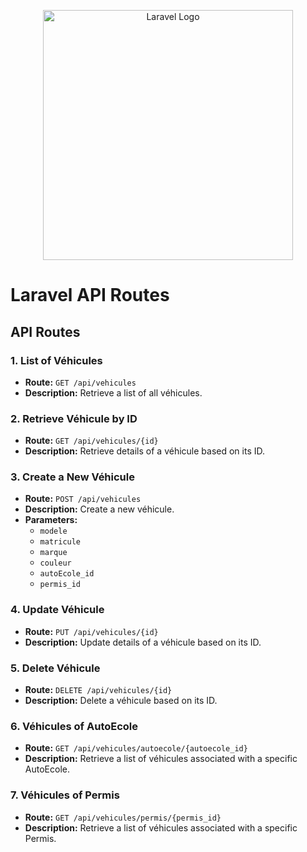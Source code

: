 <p align="center"><a href="https://laravel.com" target="_blank"><img src="https://raw.githubusercontent.com/laravel/art/master/logo-lockup/5%20SVG/2%20CMYK/1%20Full%20Color/laravel-logolockup-cmyk-red.svg" width="400" alt="Laravel Logo"></a></p>

# Laravel API Routes


## API Routes

### 1. List of Véhicules

- **Route:** `GET /api/vehicules`
- **Description:** Retrieve a list of all véhicules.

### 2. Retrieve Véhicule by ID

- **Route:** `GET /api/vehicules/{id}`
- **Description:** Retrieve details of a véhicule based on its ID.

### 3. Create a New Véhicule

- **Route:** `POST /api/vehicules`
- **Description:** Create a new véhicule.
- **Parameters:** 
  - `modele` 
  - `matricule` 
  - `marque` 
  - `couleur`
  - `autoEcole_id`
  - `permis_id`

### 4. Update Véhicule

- **Route:** `PUT /api/vehicules/{id}`
- **Description:** Update details of a véhicule based on its ID.

### 5. Delete Véhicule

- **Route:** `DELETE /api/vehicules/{id}`
- **Description:** Delete a véhicule based on its ID.

### 6. Véhicules of AutoEcole

- **Route:** `GET /api/vehicules/autoecole/{autoecole_id}`
- **Description:** Retrieve a list of véhicules associated with a specific AutoEcole.

### 7. Véhicules of Permis

- **Route:** `GET /api/vehicules/permis/{permis_id}`
- **Description:** Retrieve a list of véhicules associated with a specific Permis.
